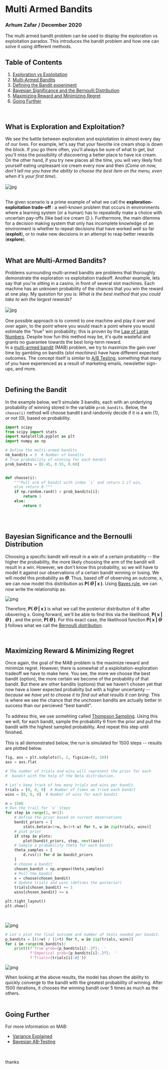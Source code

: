 # Multi Armed Bandits
### Arhum Zafar / December 2020

The multi armed bandit problem can be used to display the exploration vs exploitation paradox. This introduces the bandit problem and how one can solve it using different methods. 


## Table of Contents
1. [Exploration vs Exploitation](#exploration)
2. [Multi-Armed Bandits](#multiarmedbandit)
3. [Defining the Bandit experiment](#define)
4. [Bayesian Significance and the Bernoulli Distribution](#bb)
5. [Maximizing Reward and Minimizing Regret](#max)
6. [Going Further](#last)
<br>

## What is Exploration and Exploitation? <a name="exploration"></a>
We see the battle between exploration and exploitation in almost every day of our lives. For example, let's say that your favorite ice cream shop is down the 
block. If you go there often, you'll always be sure of what to get, but you'll miss the possibility of discovering a better place to have ice cream. On the other
hand, if you try new places all the time, you will very likely find yourself eating unpleasant ice cream every now and then (*Come on now, don't tell me you have the ability to choose the best item on the menu, even when it's your first time*).
<br>
<br>
![jpg](../../images/kopps.jpg)
<br>
<br> 

The given scenario is a prime example of what we call the 
**exploration-exploitation trade-off** : a well-known problem that occurs in environments where a learning system (or a human) has to repeatedly make a choice with uncertain pay-offs (like bad ice cream 😉 ). Furthermore, the main dilemma for a decision making system that only has incomplete knowledge of an environment is whether to repeat decisions that have worked well so far (**exploit**), or to make new decisions in an attempt to reap better rewards (**explore**).
<br>
<br>

## What are Multi-Armed Bandits? <a name="multiarmedbandit"></a>
Problems surrounding multi-armed bandits are problems that thoroughly demonstrate the exploration vs exploitation tradeoff. Another example, lets say that you're sitting in a casino, in front of several slot machines. Each machine has an unknown probability of the chances that you win the reward at one play. My question for you is: 
*What is the best method that you could take to win the largest rewards?*
<br>
<br>
![jpg](../../images/roller.jpg)
<br>
<br>
One possible approach is to commit to one machine and play it over and over again, to the point where
you would reach a point where you would estimate the "true" win probability; this is proven by the [Law of Large Numbers](https://en.wikipedia.org/wiki/Law_of_large_numbers). Despite how fun this method may be, it's quite wasteful and grants no guarantee towards the best long-term reward.
<br>
In a [multi-armed bandit](https://en.wikipedia.org/wiki/Multi-armed_bandit) (MAB) problem, we try to maximize the gain over time by gambling on bandits (*slot machines*) have have different expected outcomes. The concept itself is similar to [A/B Testing](https://en.wikipedia.org/wiki/A/B_testing), something that many of you have experienced as a result of marketing emails, newsletter sign-ups, and more. 
<br>
<br>

## Defining the Bandit <a name="define"></a>

In the example below, we'll simulate 3 bandits, each with an underlying probability of winning stored in the variable `prob_bandits`. Below, the `choose(i)` nethod will choose bandit **i** and randomly decide if it is a win (1), or not (0), based on probability.

```python
import scipy 
from scipy import stats
import matplotlib.pyplot as plt
import numpy as np

# Define the multi-armed bandits
nb_bandits = 3  # Number of bandits
# True probability of winning for each bandit
prob_bandits = [0.45, 0.55, 0.60]


def choose(i):
    """Pull arm of bandit with index `i` and return 1 if win, 
    else return 0."""
    if np.random.rand() < prob_bandits[i]:
        return 1
    else:
        return 0
``` 
<br>
<br>

## Bayesian Significance and the Bernoulli Distribution <a name="bb"></a>
Choosing a specific bandit will result in a win of a certain probability -- the higher the probability, the more likely choosing the arm of the bandit will result in a win. However, we don't know this probability, so we will have to model it against our observations of a certain bandit winning or losing. We will model this probability as **𝛳**. Thus, based off of observing an outcome, x, we can now model this distribution as **P( 𝛳 | x )**. Using [Bayes rule](https://en.wikipedia.org/wiki/Bayes%27_theorem), we can now write the relationship as: <br>

 ![png](../../images/form.png)


 Therefore, 
 **P( 𝛳 | x )** 
 is what we call the posterior distribution of θ after obsvering x. Going forward, we'll be able to find this via the likelihood, 
 **P( x | 𝛳 )**
 , and the prior, 
 **P( 𝛳 )**. 
 For this exact case, the likelihood function 
 **P( x | 𝛳 )** 
 follows what we call the [Bernoulli distribution](https://en.wikipedia.org/wiki/Bernoulli_distribution). 

<br>

## Maximizing Reward & Minimizing Regret  <a name="max"></a>
Once again, the goal of the MAB problem is the maximize reward and minimize regret. However, there is somewhat of a exploitation-exploration tradeoff we have to make here. You see, the more we choose the best bandit (option), the more certain we become of the probability of that bandit. But there are other bandits (options) that we haven't chosen yet that now have a lower expected probabilty but with a higher uncertainty -- *because we have yet to choose it to find out what results it can bring*. This is where we see the chance that the unchosen bandits are actually better in success than our percieved "best bandit".
<br>
<br>
To address this, we use somehting called [Thompson Sampling](https://en.wikipedia.org/wiki/Thompson_sampling). Using this we will, for each bandit, sample the probability 
θ from the prior and pull the bandit with the highest sampled probability. And repeat this step until finished. 
<br>
<br>
This is all demonstrated below, the run is simulated for 1500 steps -- results are plotted below.

```python
fig, axs = plt.subplots(5, 2, figsize=(8, 10))
axs = axs.flat

# The number of trials and wins will represent the prior for each
#  bandit with the help of the Beta distribution.

# Let's keep track of how many trials and wins per bandit.
trials = [0, 0, 0]  # Number of times we tried each bandit
wins = [0, 0, 0]  # Number of wins for each bandit

n = 1500
# Run the trail for `n` steps
for step in range(1, n+1):
    # Define the prior based on current observations
    bandit_priors = [
        stats.beta(a=1+w, b=1+t-w) for t, w in zip(trials, wins)]
    # plot prior 
    if step in plots:
        plot(bandit_priors, step, next(axs))
    # Sample a probability theta for each bandit
    theta_samples = [
        d.rvs(1) for d in bandit_priors
    ]
    # choose a bandit
    chosen_bandit = np.argmax(theta_samples)
    # Pull the bandit
    x = choose(chosen_bandit)
    # Update trials and wins (defines the posterior)
    trials[chosen_bandit] += 1
    wins[chosen_bandit] += x

plt.tight_layout()
plt.show()
``` 
<br>

![png](../../images/1500.png)

```python
# Let's plot the final outcome and number of tests needed per bandit.
p_bandits = [(1+w) / (1+t) for t, w in zip(trials, wins)]
for i in range(nb_bandits):
    print((f'True prob={p_bandits[i]:.2f};  '
           f'Emperical prob={p_bandits[i]:.2f};  '
           f'Trials={trials[i]:d}'))
``` 
![png](../../images/sults.png)

When looking at the above results, the model has shown the ability to quickly converge to the bandit with the greatest probability of winning. After 1500 iterations, it chooses the winning bandit over 5 times as much as the others. 
<br>
<br>

## Going Further <a name="last"></a>

For more information on MAB:
- [Variance Explained](http://varianceexplained.org/statistics/beta_distribution_and_baseball/)
- [Bayesian AB-Testing](https://www.evanmiller.org/bayesian-ab-testing.html)


<br>
<br>
thanks